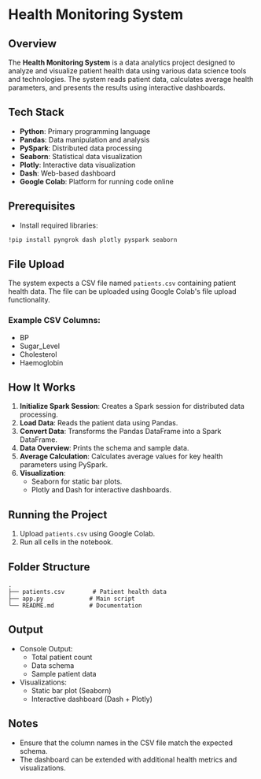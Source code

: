 # Health Monitoring System

## Overview
The **Health Monitoring System** is a data analytics project designed to analyze and visualize patient health data using various data science tools and technologies. The system reads patient data, calculates average health parameters, and presents the results using interactive dashboards.

## Tech Stack
- **Python**: Primary programming language
- **Pandas**: Data manipulation and analysis
- **PySpark**: Distributed data processing
- **Seaborn**: Statistical data visualization
- **Plotly**: Interactive data visualization
- **Dash**: Web-based dashboard
- **Google Colab**: Platform for running code online


## Prerequisites
- Install required libraries:
```bash
!pip install pyngrok dash plotly pyspark seaborn
```

## File Upload
The system expects a CSV file named `patients.csv` containing patient health data. The file can be uploaded using Google Colab's file upload functionality.

### Example CSV Columns:
- BP
- Sugar_Level
- Cholesterol
- Haemoglobin

## How It Works
1. **Initialize Spark Session**: Creates a Spark session for distributed data processing.
2. **Load Data**: Reads the patient data using Pandas.
3. **Convert Data**: Transforms the Pandas DataFrame into a Spark DataFrame.
4. **Data Overview**: Prints the schema and sample data.
5. **Average Calculation**: Calculates average values for key health parameters using PySpark.
6. **Visualization**:
    - Seaborn for static bar plots.
    - Plotly and Dash for interactive dashboards.

## Running the Project
1. Upload `patients.csv` using Google Colab.
2. Run all cells in the notebook.

## Folder Structure
```plaintext
.
├── patients.csv        # Patient health data
├── app.py             # Main script
└── README.md          # Documentation
```

## Output
- Console Output:
  - Total patient count
  - Data schema
  - Sample patient data
- Visualizations:
  - Static bar plot (Seaborn)
  - Interactive dashboard (Dash + Plotly)

## Notes
- Ensure that the column names in the CSV file match the expected schema.
- The dashboard can be extended with additional health metrics and visualizations.

